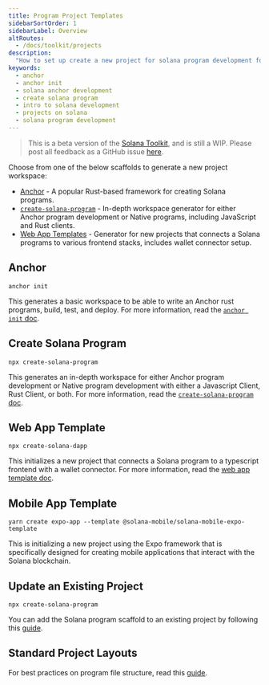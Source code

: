 ```yaml
---
title: Program Project Templates
sidebarSortOrder: 1
sidebarLabel: Overview
altRoutes:
  - /docs/toolkit/projects
description:
  "How to set up create a new project for solana program development for beginners"
keywords:
  - anchor
  - anchor init
  - solana anchor development
  - create solana program
  - intro to solana development
  - projects on solana 
  - solana program development
---
```


> This is a beta version of the [Solana Toolkit](/docs/toolkit/index.md), and is
> still a WIP. Please post all feedback as a GitHub issue
> [here](https://github.com/solana-foundation/developer-content/issues/new?title=%5Btoolkit%5D%20).

Choose from one of the below scaffolds to generate a new project workspace:

- [Anchor](#anchor) - A popular Rust-based framework for creating Solana programs.
- [`create-solana-program`](#create-solana-program) - In-depth workspace
  generator for either Anchor program development or Native programs, including JavaScript and Rust clients.
- [Web App Templates](#web-app-template) - Generator for new projects that
  connects a Solana programs to various frontend stacks, includes wallet
  connector setup.

## Anchor

```shell
anchor init
```

This generates a basic workspace to be able to write an Anchor rust programs, build, test, and deploy. For more information, read the
[`anchor init` doc](/docs/toolkit/projects/anchor-init.md).

## Create Solana Program

```shell
npx create-solana-program
```

This generates an in-depth workspace for either Anchor program
development or Native program development with either a Javascript
Client, Rust Client, or both. For more information, read the
[`create-solana-program` doc](/docs/toolkit/projects/solana-program.md).

## Web App Template

```shell
npx create-solana-dapp
```

This initializes a new project that connects a Solana program to a
typescript frontend with a wallet connector. For more information, read the
[web app template doc](/docs/toolkit/projects/web-app.md).

## Mobile App Template

```shell
yarn create expo-app --template @solana-mobile/solana-mobile-expo-template
```

This is initializing a new project using the Expo framework that is specifically
designed for creating mobile applications that interact with the Solana
blockchain.

## Update an Existing Project

```shell
npx create-solana-program
```

You can add the Solana program scaffold to an existing project by following this
[guide](/docs/toolkit/projects/existing-project.md).

## Standard Project Layouts

For best practices on program file structure, read this
[guide](/docs/toolkit/projects/project-layout.md).
